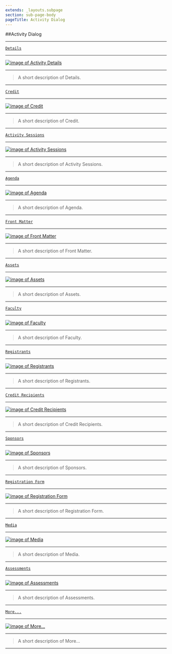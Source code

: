 ```yaml
---
extends: _layouts.subpage
section: sub-page-body
pageTitle: Activity Dialog
---
```


##Activity Dialog

---

[`Details`](/activity-details)

---

[![image of Activity Details](../img/activity/details.png)](/activity-details)

---

>A short description of Details.

---

[`Credit`](/credit)

---
 
[![image of Credit](../img/activity/publishing_options.png)](/credit)

---

>A short description of Credit.

---

[`Activity Sessions`](/activity-sessions)

---
 
[![image of Activity Sessions](../img/activity/publishing_options.png)](/activity-sessions)

---

>A short description of Activity Sessions.

---

[`Agenda`](/agenda)

---

[![image of Agenda](../img/activity/details.png)](/agenda)

---

>A short description of Agenda.

---

[`Front Matter`](/front-matter)

---

[![image of Front Matter](../img/activity/accreditation.png)](/front-matter)

---

>A short description of Front Matter.

---

[`Assets`](/assets)

---

[![image of Assets](../img/activity/location.png)](/assets)

---

>A short description of Assets.

---

[`Faculty`](/faculty)

---

[![image of Faculty](../img/activity/options.png)](/faculty)

---

>A short description of Faculty.

---

[`Registrants`](/registrants)

---

[![image of Registrants](../img/activity/options.png)](/registrants)

---

>A short description of Registrants.

---

[`Credit Recipients`](/credit-recipients)

---

[![image of Credit Recipients](../img/activity/get_credit.png)](/credit-recipients)

---

>A short description of Credit Recipients.

---

[`Sponsors`](/sponsors)

---

[![image of Sponsors](../img/activity/get_credit.png)](/sponsors)

---

>A short description of Sponsors.

---

[`Registration Form`](/registration-form)

---

[![image of Registration Form](../img/activity/outcomes.png)](/registration-form)

---

>A short description of Registration Form.

---

[`Media`](/media)

---

[![image of Media](../img/activity/topics.png)](/media)

---

>A short description of Media.

---

[`Assessments`](/assessments)

---

[![image of Assessments](../img/activity/topics.png)](/assessments)

---

>A short description of Assessments.
---

[`More...`](/more)

---

[![image of More...](../img/activity/topics.png)](/more)

---

>A short description of More...

---